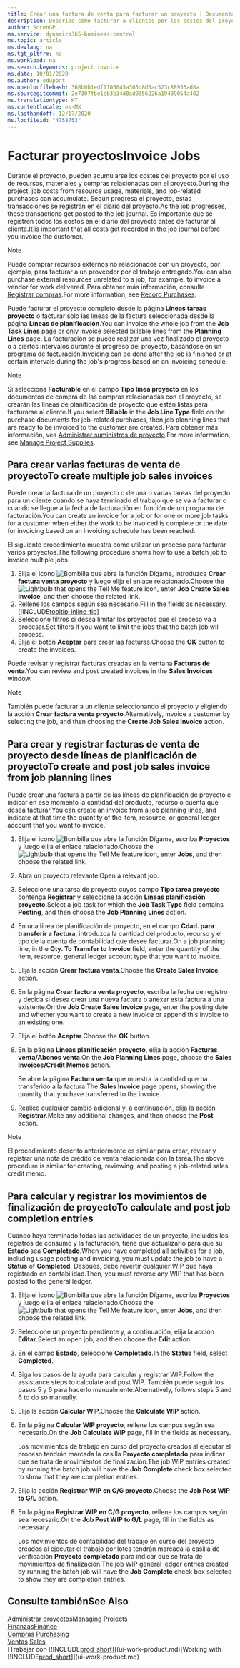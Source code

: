 ```yaml
---
title: Crear una factura de venta para facturar un proyecto | Documentos de Microsoft
description: Describe cómo facturar a clientes por los costes del proyecto a medida que progresa un proyecto.
author: SorenGP
ms.service: dynamics365-business-central
ms.topic: article
ms.devlang: na
ms.tgt_pltfrm: na
ms.workload: na
ms.search.keywords: project invoice
ms.date: 10/01/2020
ms.author: edupont
ms.openlocfilehash: 368b0b1edf1105045a365d8d5ac523c88955ad8a
ms.sourcegitcommit: 2e7307fbe1eb3b34d0ad9356226a19409054a402
ms.translationtype: HT
ms.contentlocale: es-MX
ms.lasthandoff: 12/17/2020
ms.locfileid: "4758753"
---
```

# <a name="invoice-jobs"></a><span data-ttu-id="785e0-103">Facturar proyectos</span><span class="sxs-lookup"><span data-stu-id="785e0-103">Invoice Jobs</span></span>
<span data-ttu-id="785e0-104">Durante el proyecto, pueden acumularse los costes del proyecto por el uso de recursos, materiales y compras relacionadas con el proyecto.</span><span class="sxs-lookup"><span data-stu-id="785e0-104">During the project, job costs from resource usage, materials, and job-related purchases can accumulate.</span></span> <span data-ttu-id="785e0-105">Según progresa el proyecto, estas transacciones se registran en el diario del proyecto.</span><span class="sxs-lookup"><span data-stu-id="785e0-105">As the job progresses, these transactions get posted to the job journal.</span></span> <span data-ttu-id="785e0-106">Es importante que se registren todos los costos en el diario del proyecto antes de facturar al cliente.</span><span class="sxs-lookup"><span data-stu-id="785e0-106">It is important that all costs get recorded in the job journal before you invoice the customer.</span></span>

> [!NOTE]
> <span data-ttu-id="785e0-107">Puede comprar recursos externos no relacionados con un proyecto, por ejemplo, para facturar a un proveedor por el trabajo entregado.</span><span class="sxs-lookup"><span data-stu-id="785e0-107">You can also purchase external resources unrelated to a job, for example, to invoice a vendor for work delivered.</span></span> <span data-ttu-id="785e0-108">Para obtener más información, consulte [Registrar compras](purchasing-how-record-purchases.md).</span><span class="sxs-lookup"><span data-stu-id="785e0-108">For more information, see [Record Purchases](purchasing-how-record-purchases.md).</span></span>

<span data-ttu-id="785e0-109">Puede facturar el proyecto completo desde la página **Líneas tareas proyecto** o facturar solo las líneas de la factura seleccionada desde la página **Líneas de planificación**.</span><span class="sxs-lookup"><span data-stu-id="785e0-109">You can invoice the whole job from the **Job Task Lines** page or only invoice selected billable lines from the **Planning Lines** page.</span></span> <span data-ttu-id="785e0-110">La facturación se puede realizar una vez finalizado el proyecto o a ciertos intervalos durante el progreso del proyecto, basándose en un programa de facturación.</span><span class="sxs-lookup"><span data-stu-id="785e0-110">Invoicing can be done after the job is finished or at certain intervals during the job's progress based on an invoicing schedule.</span></span>

> [!NOTE]  
> <span data-ttu-id="785e0-111">Si selecciona **Facturable** en el campo **Tipo línea proyecto** en los documentos de compra de las compras relacionadas con el proyecto, se crearán las líneas de planificación de proyecto que estén listas para facturarse al cliente.</span><span class="sxs-lookup"><span data-stu-id="785e0-111">If you select **Billable** in the **Job Line Type** field on the purchase documents for job-related purchases, then job planning lines that are ready to be invoiced to the customer are created.</span></span> <span data-ttu-id="785e0-112">Para obtener más información, vea [Administrar suministros de proyecto](projects-how-manage-project-supplies.md).</span><span class="sxs-lookup"><span data-stu-id="785e0-112">For more information, see [Manage Project Supplies](projects-how-manage-project-supplies.md).</span></span>

## <a name="to-create-multiple-job-sales-invoices"></a><span data-ttu-id="785e0-113">Para crear varias facturas de venta de proyecto</span><span class="sxs-lookup"><span data-stu-id="785e0-113">To create multiple job sales invoices</span></span>
<span data-ttu-id="785e0-114">Puede crear la factura de un proyecto o de una o varias tareas del proyecto para un cliente cuando se haya terminado el trabajo que se va a facturar o cuando se llegue a la fecha de facturación en función de un programa de facturación.</span><span class="sxs-lookup"><span data-stu-id="785e0-114">You can create an invoice for a job or for one or more job tasks for a customer when either the work to be invoiced is complete or the date for invoicing based on an invoicing schedule has been reached.</span></span>

<span data-ttu-id="785e0-115">El siguiente procedimiento muestra cómo utilizar un proceso para facturar varios proyectos.</span><span class="sxs-lookup"><span data-stu-id="785e0-115">The following procedure shows how to use a batch job to invoice multiple jobs.</span></span>  

1. <span data-ttu-id="785e0-116">Elija el icono ![Bombilla que abre la función Dígame](media/ui-search/search_small.png "Dígame qué desea hacer"), introduzca **Crear factura venta proyecto** y luego elija el enlace relacionado.</span><span class="sxs-lookup"><span data-stu-id="785e0-116">Choose the ![Lightbulb that opens the Tell Me feature](media/ui-search/search_small.png "Tell me what you want to do") icon, enter **Job Create Sales Invoice**, and then choose the related link.</span></span>  
2. <span data-ttu-id="785e0-117">Rellene los campos según sea necesario.</span><span class="sxs-lookup"><span data-stu-id="785e0-117">Fill in the fields as necessary.</span></span> [!INCLUDE[tooltip-inline-tip](includes/tooltip-inline-tip_md.md)]
3. <span data-ttu-id="785e0-118">Seleccione filtros si desea limitar los proyectos que el proceso va a procesar.</span><span class="sxs-lookup"><span data-stu-id="785e0-118">Set filters if you want to limit the jobs that the batch job will process.</span></span>
4. <span data-ttu-id="785e0-119">Elija el botón **Aceptar** para crear las facturas.</span><span class="sxs-lookup"><span data-stu-id="785e0-119">Choose the **OK** button to create the invoices.</span></span>  

<span data-ttu-id="785e0-120">Puede revisar y registrar facturas creadas en la ventana **Facturas de venta**.</span><span class="sxs-lookup"><span data-stu-id="785e0-120">You can review and post created invoices in the **Sales Invoices** window.</span></span>

> [!NOTE]
> <span data-ttu-id="785e0-121">También puede facturar a un cliente seleccionando el proyecto y eligiendo la acción **Crear factura venta proyecto**.</span><span class="sxs-lookup"><span data-stu-id="785e0-121">Alternatively, invoice a customer by selecting the job, and then choosing the **Create Job Sales Invoice** action.</span></span> 

## <a name="to-create-and-post-job-sales-invoice-from-job-planning-lines"></a><span data-ttu-id="785e0-122">Para crear y registrar facturas de venta de proyecto desde líneas de planificación de proyecto</span><span class="sxs-lookup"><span data-stu-id="785e0-122">To create and post job sales invoice from job planning lines</span></span>
<span data-ttu-id="785e0-123">Puede crear una factura a partir de las líneas de planificación de proyecto e indicar en ese momento la cantidad del producto, recurso o cuenta que desea facturar.</span><span class="sxs-lookup"><span data-stu-id="785e0-123">You can create an invoice from a job planning lines, and indicate at that time the quantity of the item, resource, or general ledger account that you want to invoice.</span></span>

1. <span data-ttu-id="785e0-124">Elija el icono ![Bombilla que abre la función Dígame](media/ui-search/search_small.png "Dígame qué desea hacer"), escriba **Proyectos** y luego elija el enlace relacionado.</span><span class="sxs-lookup"><span data-stu-id="785e0-124">Choose the ![Lightbulb that opens the Tell Me feature](media/ui-search/search_small.png "Tell me what you want to do") icon, enter **Jobs**, and then choose the related link.</span></span>
2. <span data-ttu-id="785e0-125">Abra un proyecto relevante.</span><span class="sxs-lookup"><span data-stu-id="785e0-125">Open a relevant job.</span></span>
3. <span data-ttu-id="785e0-126">Seleccione una tarea de proyecto cuyos campo **Tipo tarea proyecto** contenga **Registrar** y seleccione la acción **Líneas planificación proyecto**.</span><span class="sxs-lookup"><span data-stu-id="785e0-126">Select a job task for which the **Job Task Type** field contains **Posting**, and then choose the **Job Planning Lines** action.</span></span>  
4. <span data-ttu-id="785e0-127">En una línea de planificación de proyecto, en el campo **Cdad. para transferir a factura**, introduzca la cantidad del producto, recurso y el tipo de la cuenta de contabilidad que desee facturar.</span><span class="sxs-lookup"><span data-stu-id="785e0-127">On a job planning line, in the **Qty. To Transfer to Invoice** field, enter the quantity of the item, resource, general ledger account type that you want to invoice.</span></span>  
5. <span data-ttu-id="785e0-128">Elija la acción **Crear factura venta**.</span><span class="sxs-lookup"><span data-stu-id="785e0-128">Choose the **Create Sales Invoice** action.</span></span>
6. <span data-ttu-id="785e0-129">En la página **Crear factura venta proyecto**, escriba la fecha de registro y decida si desea crear una nueva factura o anexar esta factura a una existente.</span><span class="sxs-lookup"><span data-stu-id="785e0-129">On the **Job Create Sales Invoice** page, enter the posting date and whether you want to create a new invoice or append this invoice to an existing one.</span></span>
7. <span data-ttu-id="785e0-130">Elija el botón **Aceptar**.</span><span class="sxs-lookup"><span data-stu-id="785e0-130">Choose the **OK** button.</span></span>  
8. <span data-ttu-id="785e0-131">En la página **Líneas planificación proyecto**, elija la acción **Facturas venta/Abonos venta**.</span><span class="sxs-lookup"><span data-stu-id="785e0-131">On the **Job Planning Lines** page, choose the **Sales Invoices/Credit Memos** action.</span></span>

    <span data-ttu-id="785e0-132">Se abre la página **Factura venta** que muestra la cantidad que ha transferido a la factura.</span><span class="sxs-lookup"><span data-stu-id="785e0-132">The **Sales Invoice** page opens, showing the quantity that you have transferred to the invoice.</span></span>
9. <span data-ttu-id="785e0-133">Realice cualquier cambio adicional y, a continuación, elija la acción **Registrar**.</span><span class="sxs-lookup"><span data-stu-id="785e0-133">Make any additional changes, and then choose the **Post** action.</span></span>

> [!NOTE]  
>   <span data-ttu-id="785e0-134">El procedimiento descrito anteriormente es similar para crear, revisar y registrar una nota de crédito de venta relacionada con la tarea.</span><span class="sxs-lookup"><span data-stu-id="785e0-134">The above procedure is similar for creating, reviewing, and posting a job-related sales credit memo.</span></span>

## <a name="to-calculate-and-post-job-completion-entries"></a><span data-ttu-id="785e0-135">Para calcular y registrar los movimientos de finalización de proyecto</span><span class="sxs-lookup"><span data-stu-id="785e0-135">To calculate and post job completion entries</span></span>
<span data-ttu-id="785e0-136">Cuando haya terminado todas las actividades de un proyecto, incluidos los registros de consumo y la facturación, tiene que actualizarlo para que su **Estado** sea **Completado**.</span><span class="sxs-lookup"><span data-stu-id="785e0-136">When you have completed all activities for a job, including usage posting and invoicing, you must update the job to have a **Status** of **Completed**.</span></span> <span data-ttu-id="785e0-137">Después, debe revertir cualquier WIP que haya registrado en contabilidad.</span><span class="sxs-lookup"><span data-stu-id="785e0-137">Then, you must reverse any WIP that has been posted to the general ledger.</span></span>

1. <span data-ttu-id="785e0-138">Elija el icono ![Bombilla que abre la función Dígame](media/ui-search/search_small.png "Dígame qué desea hacer"), escriba **Proyectos** y luego elija el enlace relacionado.</span><span class="sxs-lookup"><span data-stu-id="785e0-138">Choose the ![Lightbulb that opens the Tell Me feature](media/ui-search/search_small.png "Tell me what you want to do") icon, enter **Jobs**, and then choose the related link.</span></span>  
2. <span data-ttu-id="785e0-139">Seleccione un proyecto pendiente y, a continuación, elija la acción **Editar**.</span><span class="sxs-lookup"><span data-stu-id="785e0-139">Select an open job, and then choose the **Edit** action.</span></span>
3. <span data-ttu-id="785e0-140">En el campo **Estado**, seleccione **Completado**.</span><span class="sxs-lookup"><span data-stu-id="785e0-140">In the **Status** field, select **Completed**.</span></span>
4. <span data-ttu-id="785e0-141">Siga los pasos de la ayuda para calcular y registrar WIP.</span><span class="sxs-lookup"><span data-stu-id="785e0-141">Follow the assistance steps to calculate and post WIP.</span></span> <span data-ttu-id="785e0-142">También puede seguir los pasos 5 y 6 para hacerlo manualmente.</span><span class="sxs-lookup"><span data-stu-id="785e0-142">Alternatively, follows steps 5 and 6 to do so manually.</span></span>  
5. <span data-ttu-id="785e0-143">Elija la acción **Calcular WIP**.</span><span class="sxs-lookup"><span data-stu-id="785e0-143">Choose the **Calculate WIP** action.</span></span>
6. <span data-ttu-id="785e0-144">En la página **Calcular WIP proyecto**, rellene los campos según sea necesario.</span><span class="sxs-lookup"><span data-stu-id="785e0-144">On the **Job Calculate WIP** page, fill in the fields as necessary.</span></span>  

     <span data-ttu-id="785e0-145">Los movimientos de trabajo en curso del proyecto creados al ejecutar el proceso tendrán marcada la casilla **Proyecto completado** para indicar que se trata de movimientos de finalización.</span><span class="sxs-lookup"><span data-stu-id="785e0-145">The job WIP entries created by running the batch job will have the **Job Complete** check box selected to show that they are completion entries.</span></span>  
7. <span data-ttu-id="785e0-146">Elija la acción **Registrar WIP en C/G proyecto**.</span><span class="sxs-lookup"><span data-stu-id="785e0-146">Choose the **Job Post WIP to G/L** action.</span></span>
8. <span data-ttu-id="785e0-147">En la página **Registrar WIP en C/G proyecto**, rellene los campos según sea necesario.</span><span class="sxs-lookup"><span data-stu-id="785e0-147">On the **Job Post WIP to G/L** page, fill in the fields as necessary.</span></span>  

     <span data-ttu-id="785e0-148">Los movimientos de contabilidad del trabajo en curso del proyecto creados al ejecutar el trabajo por lotes tendrán marcada la casilla de verificación **Proyecto completado** para indicar que se trata de movimientos de finalización.</span><span class="sxs-lookup"><span data-stu-id="785e0-148">The job WIP general ledger entries created by running the batch job will have the **Job Complete** check box selected to show they are completion entries.</span></span>

## <a name="see-also"></a><span data-ttu-id="785e0-149">Consulte también</span><span class="sxs-lookup"><span data-stu-id="785e0-149">See Also</span></span>
[<span data-ttu-id="785e0-150">Administrar proyectos</span><span class="sxs-lookup"><span data-stu-id="785e0-150">Managing Projects</span></span>](projects-manage-projects.md)  
[<span data-ttu-id="785e0-151">Finanzas</span><span class="sxs-lookup"><span data-stu-id="785e0-151">Finance</span></span>](finance.md)  
<span data-ttu-id="785e0-152">[Compras](purchasing-manage-purchasing.md)       </span><span class="sxs-lookup"><span data-stu-id="785e0-152">[Purchasing](purchasing-manage-purchasing.md)       </span></span>  
<span data-ttu-id="785e0-153">[Ventas](sales-manage-sales.md)    </span><span class="sxs-lookup"><span data-stu-id="785e0-153">[Sales](sales-manage-sales.md)    </span></span>  
<span data-ttu-id="785e0-154">[Trabajar con [!INCLUDE[prod_short](includes/prod_short.md)]](ui-work-product.md)</span><span class="sxs-lookup"><span data-stu-id="785e0-154">[Working with [!INCLUDE[prod_short](includes/prod_short.md)]](ui-work-product.md)</span></span>  
